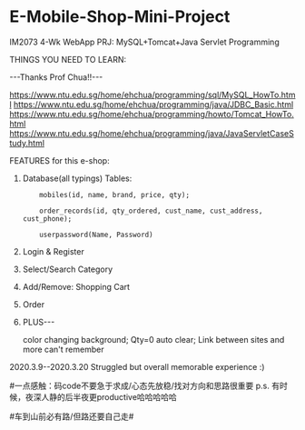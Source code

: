 # E-Mobile-Shop-Mini-Project
IM2073 4-Wk WebApp PRJ: MySQL+Tomcat+Java Servlet Programming



THINGS YOU NEED TO LEARN:

---Thanks Prof Chua!!---

https://www.ntu.edu.sg/home/ehchua/programming/sql/MySQL_HowTo.html
https://www.ntu.edu.sg/home/ehchua/programming/java/JDBC_Basic.html
https://www.ntu.edu.sg/home/ehchua/programming/howto/Tomcat_HowTo.html
https://www.ntu.edu.sg/home/ehchua/programming/java/JavaServletCaseStudy.html




FEATURES for this e-shop:

1. Database(all typings)
    Tables:
    
           mobiles(id, name, brand, price, qty);
           
           order_records(id, qty_ordered, cust_name, cust_address, cust_phone);
           
           userpassword(Name, Password)
           
2. Login & Register

3. Select/Search Category

4. Add/Remove: Shopping Cart

5. Order

6. PLUS---

   color changing background; Qty=0 auto clear; Link between sites and more can't remember





2020.3.9--2020.3.20 Struggled but overall memorable experience :)

#一点感触：码code不要急于求成/心态先放稳/找对方向和思路很重要    p.s. 有时候，夜深人静的后半夜更productive哈哈哈哈哈

#车到山前必有路/但路还要自己走#           
           
